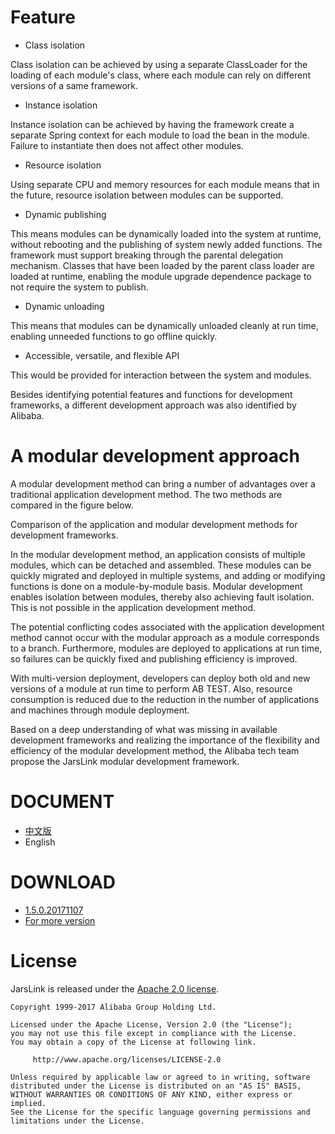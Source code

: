 # Feature


- Class isolation

Class isolation can be achieved by using a separate ClassLoader for the loading of each module's class, where each module can rely on different versions of a same framework.

- Instance isolation

Instance isolation can be achieved by having the framework create a separate Spring context for each module to load the bean in the module. Failure to instantiate then does not affect other modules.

- Resource isolation

Using separate CPU and memory resources for each module means that in the future, resource isolation between modules can be supported.

- Dynamic publishing

This means modules can be dynamically loaded into the system at runtime, without rebooting and the publishing of system newly added functions. The framework must support breaking through the parental delegation mechanism. Classes that have been loaded by the parent class loader are loaded at runtime, enabling the module upgrade dependence package to not require the system to publish.

- Dynamic unloading

This means that modules can be dynamically unloaded cleanly at run time, enabling unneeded functions to go offline quickly.

- Accessible, versatile, and flexible API

This would be provided for interaction between the system and modules.

Besides identifying potential features and functions for development frameworks, a different development approach was also identified by Alibaba.

# A modular development approach

A modular development method can bring a number of advantages over a traditional application development method. The two methods are compared in the figure below.
 
Comparison of the application and modular development methods for development frameworks.

In the modular development method, an application consists of multiple modules, which can be detached and assembled. These modules can be quickly migrated and deployed in multiple systems, and adding or modifying functions is done on a module-by-module basis. Modular development enables isolation between modules, thereby also achieving fault isolation. This is not possible in the application development method.

The potential conflicting codes associated with the application development method cannot occur with the modular approach as a module corresponds to a branch. Furthermore, modules are deployed to applications at run time, so failures can be quickly fixed and publishing efficiency is improved.

With multi-version deployment, developers can deploy both old and new versions of a module at run time to perform AB TEST. Also, resource consumption is reduced due to the reduction in the number of applications and machines through module deployment.

Based on a deep understanding of what was missing in available development frameworks and realizing the importance of the flexibility and efficiency of the modular development method, the Alibaba tech team propose the JarsLink modular development framework.

# DOCUMENT

- [中文版](https://github.com/alibaba/jarslink/wiki/JarsLink-主页)
- English

# DOWNLOAD

- [1.5.0.20171107](http://ifeve.com/wp-content/uploads/2018/02/jarslink.zip)
- [For more version](https://oss.sonatype.org/#nexus-search;quick~com.alipay.jarslink)


# License

JarsLink is released under the [Apache 2.0 license](https://github.com/alibaba/jarslink/blob/master/LICENSE).

```
Copyright 1999-2017 Alibaba Group Holding Ltd.

Licensed under the Apache License, Version 2.0 (the "License");
you may not use this file except in compliance with the License.
You may obtain a copy of the License at following link.

     http://www.apache.org/licenses/LICENSE-2.0

Unless required by applicable law or agreed to in writing, software
distributed under the License is distributed on an "AS IS" BASIS,
WITHOUT WARRANTIES OR CONDITIONS OF ANY KIND, either express or implied.
See the License for the specific language governing permissions and
limitations under the License.
```
